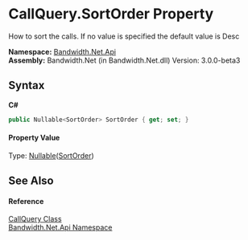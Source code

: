 ﻿# CallQuery.SortOrder Property 
 

How to sort the calls. If no value is specified the default value is Desc

**Namespace:**&nbsp;<a href ="N_Bandwidth_Net_Api.md">Bandwidth.Net.Api</a><br />**Assembly:**&nbsp;Bandwidth.Net (in Bandwidth.Net.dll) Version: 3.0.0-beta3

## Syntax

**C#**<br />
``` C#
public Nullable<SortOrder> SortOrder { get; set; }
```


#### Property Value
Type: <a href="http://msdn2.microsoft.com/en-us/library/b3h38hb0" target="_blank">Nullable</a>(<a href ="T_Bandwidth_Net_Api_SortOrder.md">SortOrder</a>)

## See Also


#### Reference
<a href ="T_Bandwidth_Net_Api_CallQuery.md">CallQuery Class</a><br /><a href ="N_Bandwidth_Net_Api.md">Bandwidth.Net.Api Namespace</a><br />